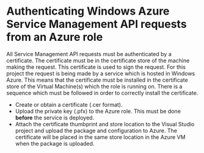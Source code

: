 # Authenticating Windows Azure Service Management API requests from an Azure role #

All Service Management API requests must be authenticated by a certificate. The certificate must be in the certificate store of the machine making the request. This certificate is used to sign the request. For this project the request is being made by a service which is hosted in Windows Azure. This means that the certificate must be installed in the certificate store of the Virtual Machine(s) which the role is running on.
There is a sequence which must be followed in order to correctly install the certificate.
  * Create or obtain a certificate (.cer format).
  * Upload the private key (.pfx) to the Azure role. This must be done **before** the service is deployed.
  * Attach the certificate thumbprint and store location to the Visual Studio project and upload the package and configuration to Azure. The certificate will be placed in the same store location in the Azure VM when the package is uploaded.